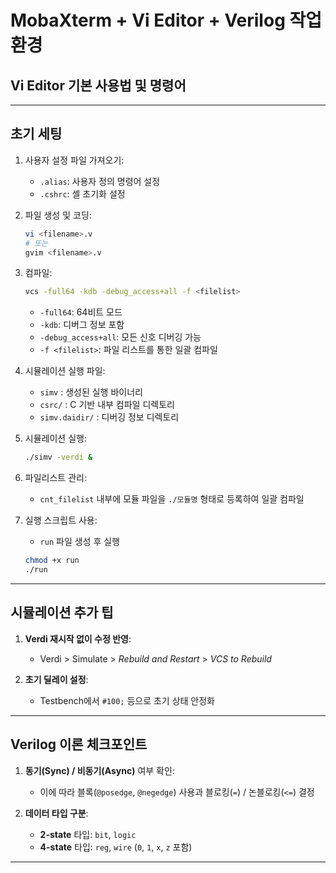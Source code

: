 # MobaXterm + Vi Editor + Verilog 작업 환경

## Vi Editor 기본 사용법 및 명령어

---

## 초기 세팅

1. 사용자 설정 파일 가져오기:
    - `.alias`: 사용자 정의 명령어 설정
    - `.cshrc`: 셸 초기화 설정

2. 파일 생성 및 코딩:
    ```bash
    vi <filename>.v
    # 또는
    gvim <filename>.v
    ```

3. 컴파일:
    ```bash
    vcs -full64 -kdb -debug_access+all -f <filelist>
    ```
    - `-full64`: 64비트 모드
    - `-kdb`: 디버그 정보 포함
    - `-debug_access+all`: 모든 신호 디버깅 가능
    - `-f <filelist>`: 파일 리스트를 통한 일괄 컴파일

4. 시뮬레이션 실행 파일:
    - `simv` : 생성된 실행 바이너리
    - `csrc/` : C 기반 내부 컴파일 디렉토리
    - `simv.daidir/` : 디버깅 정보 디렉토리

5. 시뮬레이션 실행:
    ```bash
    ./simv -verdi &
    ```

6. 파일리스트 관리:
    - `cnt_filelist` 내부에 모듈 파일을 `./모듈명` 형태로 등록하여 일괄 컴파일

7. 실행 스크립트 사용:
    - `run` 파일 생성 후 실행
    ```bash
    chmod +x run
    ./run
    ```

---

## 시뮬레이션 추가 팁

1. **Verdi 재시작 없이 수정 반영**:
    - Verdi > Simulate > *Rebuild and Restart* > *VCS to Rebuild*

2. **초기 딜레이 설정**:
    - Testbench에서 `#100;` 등으로 초기 상태 안정화

---

## Verilog 이론 체크포인트

1. **동기(Sync) / 비동기(Async)** 여부 확인:
    - 이에 따라 블록(`@posedge`, `@negedge`) 사용과
      블로킹(`=`) / 논블로킹(`<=`) 결정

2. **데이터 타입 구분**:
    - **2-state** 타입: `bit`, `logic`
    - **4-state** 타입: `reg`, `wire` (`0`, `1`, `x`, `z` 포함)

---


